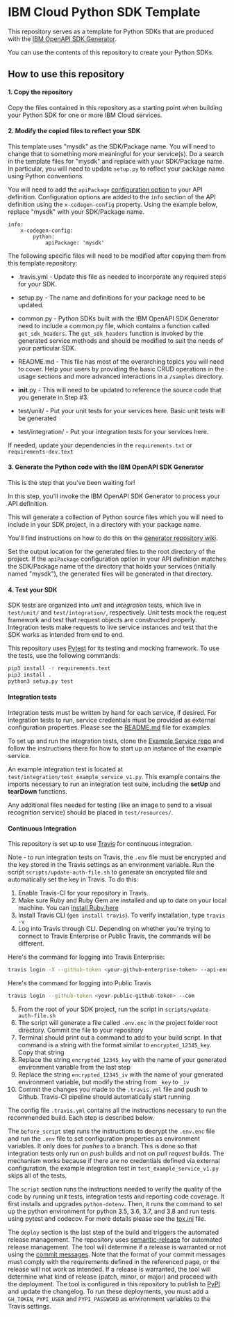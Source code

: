 # IBM Cloud Python SDK Template
This repository serves as a template for Python SDKs that are produced with the
[IBM OpenAPI SDK Generator](https://github.ibm.com/CloudEngineering/openapi-sdkgen).

You can use the contents of this repository to create your Python SDKs.

## How to use this repository

#### 1. Copy the repository
Copy the files contained in this repository as a starting point when building your Python SDK
for one or more IBM Cloud services.

#### 2. Modify the copied files to reflect your SDK

This template uses "mysdk" as the SDK/Package name.  You will need to change that to something
more meaningful for your service(s). Do a search in the template files for "mysdk" and replace with your
SDK/Package name.  In particular, you will need to update `setup.py` to reflect your package name using Python conventions.

You will need to add the `apiPackage` [configuration option](https://github.ibm.com/CloudEngineering/openapi-sdkgen/wiki/Config-Options)
to your API definition. Configuration options are added to the `info` section of the API definition using the `x-codegen-config` property.
Using the example below, replace "mysdk" with your SDK/Package name.

    info:
        x-codegen-config:
            python:
                apiPackage: 'mysdk'

The following specific files will need to be modified after copying them from this template repository:
* .travis.yml - Update this file as needed to incorporate any required steps for your SDK.

* setup.py - The name and definitions for your package need to be updated.

* common.py - Python SDKs built with the IBM OpenAPI SDK Generator need to include a common.py file, which contains a function called `get_sdk_headers`.  The `get_sdk_headers` function is invoked by the generated service methods and should be modified to suit the needs of your particular SDK.

* README.md - This file has most of the overarching topics you will need to cover.  Help your users by providing the basic CRUD operations in the usage sections and more advanced interactions in a `/samples` directory.

* __init__.py - This will need to be updated to reference the source code that you generate in Step #3.

* test/unit/ - Put your unit tests for your services here. Basic unit tests will be generated

* test/integration/ - Put your integration tests for your services here.

If needed, update your dependencies in the `requirements.txt` or `requirements-dev.text`

#### 3. Generate the Python code with the IBM OpenAPI SDK Generator
This is the step that you've been waiting for!

In this step, you'll invoke the IBM OpenAPI SDK Generator to process your API definition.

This will generate a collection of Python source files which you will need to include in your SDK project, in a directory with your package name.

You'll find instructions on how to do this on the [generator repository wiki](https://github.ibm.com/CloudEngineering/openapi-sdkgen/wiki/Usage-Instructions).

Set the output location for the generated files to the root directory of the project. If the `apiPackage` configuration option in your API definition matches the SDK/Package name of the directory
that holds your services (initially named "mysdk"), the generated files will be generated in that directory.

#### 4. Test your SDK
SDK tests are organized into *unit* and *integration* tests, which live in `test/unit/` and `test/integration/`, respectively. Unit tests mock the request framework and test that request objects are constructed properly. Integration tests make requests to live service instances and test that the SDK works as intended from end to end.

This repository uses [Pytest](https://docs.pytest.org/en/latest/) for its testing and mocking framework. To use the tests, use the following commands:

```bash
pip3 install -r requirements.text
pip3 install .
python3 setup.py test
```

#### Integration tests
Integration tests must be written by hand for each service, if desired. For integration tests to run,
service credentials must be provided as external configuration properties.
Please see the [README.md](README.md) file for examples.

To set up and run the integration tests, clone the [Example Service repo](https://github.ibm.com/CloudEngineering/example-service)
and follow the instructions there for how to start up an instance of the example service.

An example integration test is located at `test/integration/test_example_service_v1.py`.
This example contains the imports necessary to run an integration test suite, including the **setUp** and **tearDown** functions.

Any additional files needed for testing (like an image to send to a visual recognition service) should be placed in `test/resources/`.

#### Continuous Integration
This repository is set up to use [Travis](https://travis-ci.org/) for continuous integration.

Note - to run integration tests on Travis, the `.env` file must be encrypted and the key stored in the
Travis settings as an environment variable.
Run the script `scripts/update-auth-file.sh` to generate an encrypted file and automatically set the key in Travis.
To do this:

1. Enable Travis-CI for your repository in Travis.
2. Make sure Ruby and Ruby Gem are installed and up to date on your local machine. You can [install Ruby here](https://www.ruby-lang.org/en/documentation/installation/)
3. Install Travis CLI (`gem install travis`). To verify installation, type `travis -v`
4. Log into Travis through CLI. Depending on whether you're trying to connect to Travis Enterprise or Public Travis, the commands will be different.

Here's the command for logging into Travis Enterprise:
```sh
travis login -X --github-token <your-github-enterprise-token> --api-endpoint https://travis.ibm.com/api
```

Here's the command for logging into Public Travis
```sh
travis login --github-token <your-public-github-token> --com
```

5. From the root of your SDK project, run the script in `scripts/update-auth-file.sh`
6. The script will generate a file called `.env.enc` in the project folder root directory. Commit the file to your repository
7. Terminal should print out a command to add to your build script. In that command is a string with the format similar to `encrypted_12345_key`. Copy that string
8. Replace the string `encrypted_12345_key` with the name of your generated environment variable from the last step
9. Replace the string `encrypted_12345_iv` with the name of your generated environment variable, but modify the string from `_key` to `_iv`
10. Commit the changes you made to the `.travis.yml` file and push to Github. Travis-CI pipeline should automatically start running

The config file `.travis.yml` contains all the instructions necessary to run the recommended build. Each step is described below.

The `before_script` step runs the instructions to decrypt the `.env.enc` file and run the `.env` file to set configuration properties as environment variables.
It only does for *pushes* to a branch. This is done so that integration tests only run on *push* builds and not on *pull request* builds.
The mechanism works because if there are no credentials defined via external configuration, the example integration test in `test_example_service_v1.py`
skips all of the tests.

The `script` section runs the instructions needed to verify the quality of the code by running unit tests,
integration tests and reporting code coverage. It first installs and upgrades `python-dotenv`.
Then, it runs the command to set up the python environment for python 3.5, 3.6, 3.7, and 3.8 and run tests using pytest and codecov.
For more details please see the [tox.ini](tox.ini) file.

The `deploy` section is the last step of the build and triggers the automated release management.
The repository uses [semantic-release](https://semantic-release.gitbook.io/semantic-release/) for automated release management.
The tool will determine if a release is warranted or not using the
[commit messages](https://github.com/angular/angular/blob/master/CONTRIBUTING.md#commit).
Note that the format of your commit messages must comply with the requirements defined in the referenced page,
or the release will not work as intended.
If a release is warranted, the tool will determine what kind of release (patch, minor, or major) and proceed with the deployment.
The tool is configured in this repository to publish to [PyPI](https://pypi.org/) and update the changelog.
To run these deployments, you must add a `GH_TOKEN`, `PYPI_USER` and `PYPI_PASSWORD` as environment variables to the Travis settings.
